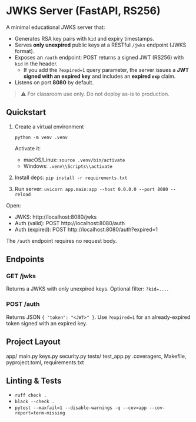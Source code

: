 # JWKS Server (FastAPI, RS256)

A minimal educational JWKS server that:

- Generates RSA key pairs with `kid` and expiry timestamps.
- Serves **only unexpired** public keys at a RESTful `/jwks` endpoint (JWKS format).
- Exposes an `/auth` endpoint: POST returns a signed JWT (RS256) with `kid` in the header.
  - If you add the `?expired=1` query parameter, the server issues a **JWT signed with an expired key** and includes an **expired `exp`** claim.
- Listens on port **8080** by default.

> ⚠️ For classroom use only. Do not deploy as-is to production.

## Quickstart

1) Create a virtual environment

   `python -m venv .venv`

   Activate it:

   - macOS/Linux: `source .venv/bin/activate`
   - Windows: `.venv\\Scripts\\activate`

2) Install deps: `pip install -r requirements.txt`

3) Run server: `uvicorn app.main:app --host 0.0.0.0 --port 8080 --reload`

Open:
- JWKS: http://localhost:8080/jwks
- Auth (valid): POST http://localhost:8080/auth
- Auth (expired): POST http://localhost:8080/auth?expired=1

The `/auth` endpoint requires no request body.

## Endpoints

### GET /jwks
Returns a JWKS with only unexpired keys. Optional filter: `?kid=...`.

### POST /auth
Returns JSON `{ "token": "<JWT>" }`. Use `?expired=1` for an already-expired token signed with an expired key.

## Project Layout
app/
  main.py
  keys.py
  security.py
tests/
  test_app.py
.coveragerc, Makefile, pyproject.toml, requirements.txt

## Linting & Tests
- `ruff check .`
- `black --check .`
- `pytest --maxfail=1 --disable-warnings -q --cov=app --cov-report=term-missing`
